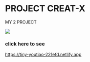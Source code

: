 # PROJECT CREAT-X
MY 2 PROJECT

![](https://tiny-youtiao-221efd.netlify.app/part1-images/IMAGE1.png)

### click here to see
https://tiny-youtiao-221efd.netlify.app
